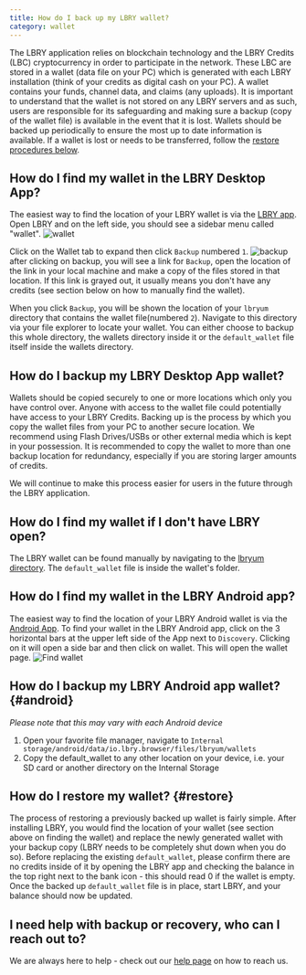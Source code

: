 ```yaml
---
title: How do I back up my LBRY wallet?
category: wallet
---
```

The LBRY application relies on blockchain technology and the LBRY Credits (LBC) cryptocurrency in order to participate in the network. These LBC are stored in a wallet (data file on your PC) which is generated with each LBRY installation (think of your credits as digital cash on your PC). A wallet contains your funds, channel data, and claims (any uploads). It is important to understand that the wallet is not stored on any LBRY servers and as such, users are responsible for its safeguarding and making sure a backup (copy of the wallet file) is available in the event that it is lost. Wallets should be backed up periodically to ensure the most up to date information is available. If a wallet is lost or needs to be transferred, follow the [restore procedures below](#restore).     

## How do I find my wallet in the LBRY Desktop App?

The easiest way to find the location of your LBRY wallet is via the [LBRY app](https://lbry.io/get).  Open LBRY and on the left side, you should see a sidebar menu called "wallet".
![wallet](https://spee.ch/d/wallet.jpeg)

Click on the Wallet tab to expand then click `Backup` numbered `1`.
![backup](https://spee.ch/f/backup.jpeg)
after clicking on backup, you will see a link for `Backup`, open the location of the link in your local machine and make a copy of the files stored in that location. If this link is grayed out, it usually means you don't have any credits (see section below on how to manually find the wallet).

When you click `Backup`, you will be shown the location of your `lbryum` directory that contains the wallet file(numbered `2`).  Navigate to this directory via your file explorer to locate your wallet. You can either choose to backup this whole directory, the wallets directory inside it or the `default_wallet` file itself inside the wallets directory.

## How do I backup my LBRY Desktop App wallet?

Wallets should be copied securely to one or more locations which only you have control over. Anyone with access to the wallet file could potentially have access to your LBRY Credits. Backing up is the process by which you copy the wallet files from your PC to another secure location. We recommend using Flash Drives/USBs or other external media which is kept in your possession. It is recommended to copy the wallet to more than one backup location for redundancy, especially if you are storing larger amounts of credits.

We will continue to make this process easier for users in the future through the LBRY application.

## How do I find my wallet if I don't have LBRY open?

The LBRY wallet can be found manually by navigating to the [lbryum directory](https://lbry.io/faq/lbry-directories). The `default_wallet` file is inside the wallet's folder.

## How do I find my wallet in the LBRY Android app?

The easiest way to find the location of your LBRY Android wallet is via the [Android App](https://play.google.com/store/apps/details?id=io.lbry.browser). To find your wallet in the LBRY Android app, click on the 3 horizontal bars at the upper left side of the App next to `Discovery`. Clicking on it will open a side bar and then click on wallet. This will open the wallet page.
![Find wallet](https://spee.ch/b3535b68750ad69c48566cb028c67d323d1fdeb9/walli.jpg)

## How do I backup my LBRY Android app wallet? {#android}
*Please note that this may vary with each Android device*
1. Open your favorite file manager, navigate to `Internal storage/android/data/io.lbry.browser/files/lbryum/wallets`
2. Copy the default_wallet to any other location on your device, i.e. your SD card or another directory on the Internal Storage

## How do I restore my wallet? {#restore}

The process of restoring a previously backed up wallet is fairly simple. After installing LBRY, you would find the location of your wallet (see section above on finding the wallet) and replace the newly generated wallet with your backup copy (LBRY needs to be completely shut down when you do so). Before replacing the existing `default_wallet`, please confirm there are no credits inside of it by opening the LBRY app and checking the balance in the top right next to the bank icon - this should read 0 if the wallet is empty. Once the backed up `default_wallet` file is in place, start LBRY, and your balance should now be updated. 

## I need help with backup or recovery, who can I reach out to?

We are always here to help - check out our [help page](https://lbry.io/faq/support) on how to reach us.
